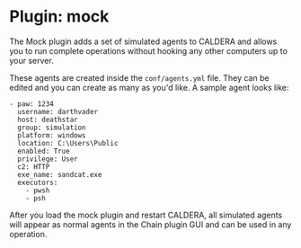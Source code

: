 Plugin: mock
==========

The Mock plugin adds a set of simulated agents to CALDERA and allows you to run complete operations without hooking any other computers up to your server. 

These agents are created inside the `conf/agents.yml` file. They can be edited and you can create as many as you'd like. A sample agent looks like:
```
- paw: 1234
  username: darthvader
  host: deathstar
  group: simulation
  platform: windows
  location: C:\Users\Public
  enabled: True
  privilege: User
  c2: HTTP
  exe_name: sandcat.exe
  executors:
    - pwsh
    - psh
```

After you load the mock plugin and restart CALDERA, all simulated agents will appear as normal agents in the Chain plugin GUI and can be used in any operation.
